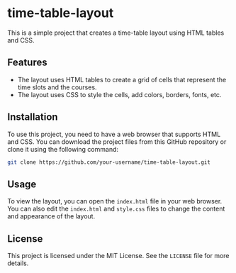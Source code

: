# time-table-layout

This is a simple project that creates a time-table layout using HTML tables and CSS.

## Features

- The layout uses HTML tables to create a grid of cells that represent the time slots and the courses.
- The layout uses CSS to style the cells, add colors, borders, fonts, etc.

## Installation

To use this project, you need to have a web browser that supports HTML and CSS. You can download the project files from this GitHub repository or clone it using the following command:

```bash
git clone https://github.com/your-username/time-table-layout.git
```

## Usage

To view the layout, you can open the `index.html` file in your web browser. You can also edit the `index.html` and `style.css` files to change the content and appearance of the layout.

## License

This project is licensed under the MIT License. See the `LICENSE` file for more details.
